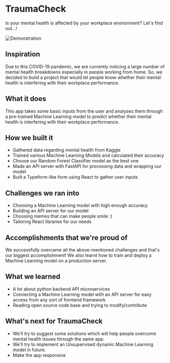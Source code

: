 # TraumaCheck
Is your mental health is affected by your workplace environment? Let's find out...!

![Demonstration](https://challengepost-s3-challengepost.netdna-ssl.com/photos/production/software_photos/001/542/423/datas/original.gif)

## Inspiration
Due to this COVID-19 pandemic, we are currently noticing a large number of mental health breakdowns especially in people working from home. So, we decided to build a project that would let people know whether their mental health is interfering with their workplace performance.

## What it does
This app takes some basic inputs from the user and analyses them through a pre-trained Machine Learning model to predict whether their mental health is interfering with their workplace performance.

## How we built it
- Gathered data regarding mental health from Kaggle
- Trained various Machine Learning Models and calculated their accuracy
- Choose our Random Forest Classifier model as the best one
- Made an API server with FastAPI for processing data and wrapping our model
- Built a Typeform-like form using React to gather user inputs

## Challenges we ran into
- Choosing a Machine Learning model with high enough accuracy
- Building an API server for our model
- Choosing memes that can make people smile :)
- Tailoring React libraries for our needs

## Accomplishments that we're proud of
We successfully overcame all the above-mentioned challenges and that's our biggest accomplishment! We also learnt how to train and deploy a Machine Learning model on a production server.

## What we learned
- A lot about python backend API microservices
- Connecting a Machine Learning model with an API server for easy access from any sort of frontend framework
- Reading open source code base and trying to modify/contribute

## What's next for TraumaCheck
- We'll try to suggest some solutions which will help people overcome mental health issues through the same app.
- We'll try to implement an Unsupervised dynamic Machine Learning model in future.
- Make the app responsive
